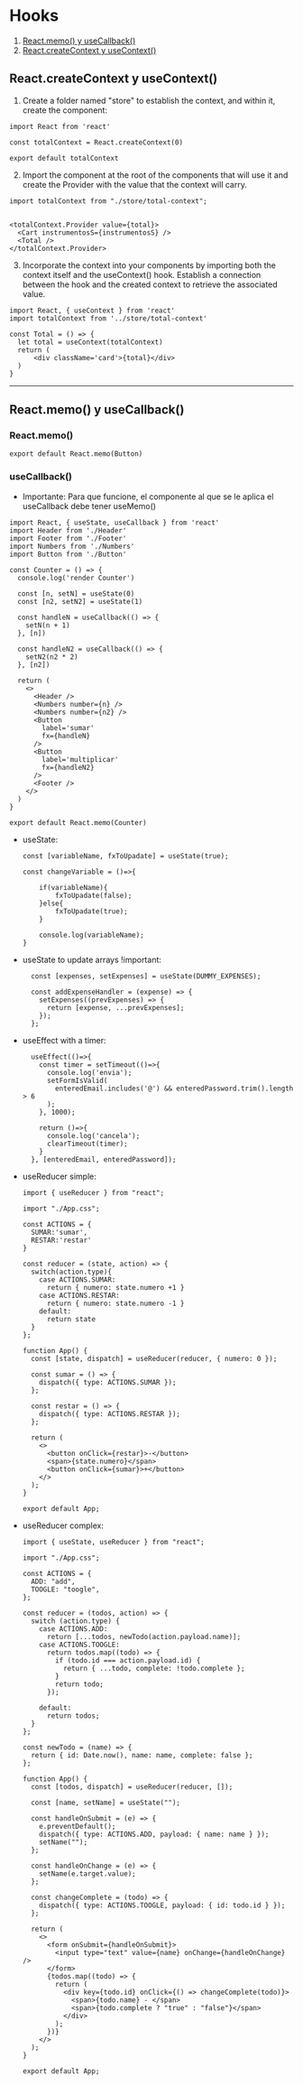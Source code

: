 # Hooks

1. <a href='#hook1'>React.memo() y useCallback()</a>
1. <a href='#context'>React.createContext y useContext()</a>

  <h2 id='context'>React.createContext y useContext()</h2>

1. Create a folder named "store" to establish the context, and within it, create the component:

```
import React from 'react'

const totalContext = React.createContext(0)

export default totalContext
```

2. Import the component at the root of the components that will use it and create the Provider with the value that the context will carry.

```
import totalContext from "./store/total-context";


<totalContext.Provider value={total}>
  <Cart instrumentosS={instrumentosS} />
  <Total />
</totalContext.Provider>
```
3. Incorporate the context into your components by importing both the context itself and the useContext() hook. Establish a connection between the hook and the created context to retrieve the associated value.
```
import React, { useContext } from 'react'
import totalContext from '../store/total-context'

const Total = () => {
  let total = useContext(totalContext)
  return (
      <div className='card'>{total}</div>
  )
}
```

---

<h2 id='hook1'>React.memo() y useCallback()</h2>

### React.memo()

```
export default React.memo(Button)
```

### useCallback()

- Importante: Para que funcione, el componente al que se le aplica el useCallback debe tener useMemo()

```
import React, { useState, useCallback } from 'react'
import Header from './Header'
import Footer from './Footer'
import Numbers from './Numbers'
import Button from './Button'

const Counter = () => {
  console.log('render Counter')

  const [n, setN] = useState(0)
  const [n2, setN2] = useState(1)

  const handleN = useCallback(() => {
    setN(n + 1)
  }, [n])

  const handleN2 = useCallback(() => {
    setN2(n2 * 2)
  }, [n2])

  return (
    <>
      <Header />
      <Numbers number={n} />
      <Numbers number={n2} />
      <Button
        label='sumar'
        fx={handleN}
      />
      <Button
        label='multiplicar'
        fx={handleN2}
      />
      <Footer />
    </>
  )
}

export default React.memo(Counter)
```

- useState:

      const [variableName, fxToUpadate] = useState(true);

      const changeVariable = ()=>{

          if(variableName){
              fxToUpadate(false);
          }else{
              fxToUpadate(true);
          }

          console.log(variableName);
      }

- useState to update arrays !important:

        const [expenses, setExpenses] = useState(DUMMY_EXPENSES);

        const addExpenseHandler = (expense) => {
          setExpenses((prevExpenses) => {
            return [expense, ...prevExpenses];
          });
        };

- useEffect with a timer:

        useEffect(()=>{
          const timer = setTimeout(()=>{
            console.log('envia');
            setFormIsValid(
              enteredEmail.includes('@') && enteredPassword.trim().length > 6
            );
          }, 1000);

          return ()=>{
            console.log('cancela');
            clearTimeout(timer);
          }
        }, [enteredEmail, enteredPassword]);

- useReducer simple:

      import { useReducer } from "react";

      import "./App.css";

      const ACTIONS = {
        SUMAR:'sumar',
        RESTAR:'restar'
      }

      const reducer = (state, action) => {
        switch(action.type){
          case ACTIONS.SUMAR:
            return { numero: state.numero +1 }
          case ACTIONS.RESTAR:
            return { numero: state.numero -1 }
          default:
            return state
        }
      };

      function App() {
        const [state, dispatch] = useReducer(reducer, { numero: 0 });

        const sumar = () => {
          dispatch({ type: ACTIONS.SUMAR });
        };

        const restar = () => {
          dispatch({ type: ACTIONS.RESTAR });
        };

        return (
          <>
            <button onClick={restar}>-</button>
            <span>{state.numero}</span>
            <button onClick={sumar}>+</button>
          </>
        );
      }

      export default App;

- useReducer complex:

      import { useState, useReducer } from "react";

      import "./App.css";

      const ACTIONS = {
        ADD: "add",
        TOOGLE: "toogle",
      };

      const reducer = (todos, action) => {
        switch (action.type) {
          case ACTIONS.ADD:
            return [...todos, newTodo(action.payload.name)];
          case ACTIONS.TOOGLE:
            return todos.map((todo) => {
              if (todo.id === action.payload.id) {
                return { ...todo, complete: !todo.complete };
              }
              return todo;
            });

          default:
            return todos;
        }
      };

      const newTodo = (name) => {
        return { id: Date.now(), name: name, complete: false };
      };

      function App() {
        const [todos, dispatch] = useReducer(reducer, []);

        const [name, setName] = useState("");

        const handleOnSubmit = (e) => {
          e.preventDefault();
          dispatch({ type: ACTIONS.ADD, payload: { name: name } });
          setName("");
        };

        const handleOnChange = (e) => {
          setName(e.target.value);
        };

        const changeComplete = (todo) => {
          dispatch({ type: ACTIONS.TOOGLE, payload: { id: todo.id } });
        };

        return (
          <>
            <form onSubmit={handleOnSubmit}>
              <input type="text" value={name} onChange={handleOnChange} />
            </form>
            {todos.map((todo) => {
              return (
                <div key={todo.id} onClick={() => changeComplete(todo)}>
                  <span>{todo.name} - </span>
                  <span>{todo.complete ? "true" : "false"}</span>
                </div>
              );
            })}
          </>
        );
      }

      export default App;
